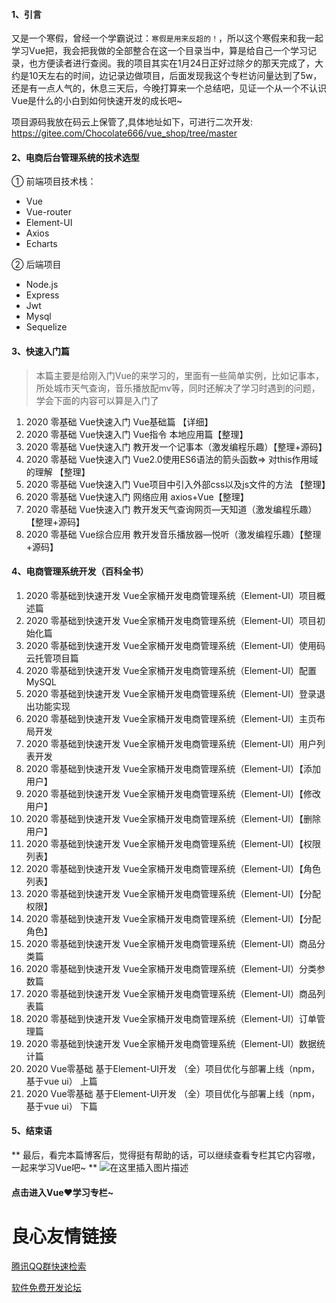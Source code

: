 #### 1、引言
又是一个寒假，曾经一个学霸说过：`寒假是用来反超的！`，所以这个寒假来和我一起学习Vue把，我会把我做的全部整合在这一个目录当中，算是给自己一个学习记录，也方便读者进行查阅。我的项目其实在1月24日正好过除夕的那天完成了，大约是10天左右的时间，边记录边做项目，后面发现我这个专栏访问量达到了5w，还是有一点人气的，休息三天后，今晚打算来一个总结吧，见证一个从一个不认识Vue是什么的小白到如何快速开发的成长吧~

 项目源码我放在码云上保管了,具体地址如下，可进行二次开发: 
https://gitee.com/Chocolate666/vue_shop/tree/master

#### 2、电商后台管理系统的技术选型
① 前端项目技术栈：
- Vue
- Vue-router
- Element-UI
- Axios
- Echarts

② 后端项目
- Node.js
- Express
- Jwt
- Mysql
- Sequelize

#### 3、快速入门篇
> 本篇主要是给刚入门Vue的来学习的，里面有一些简单实例，比如记事本，所处城市天气查询，音乐播放配mv等，同时还解决了学习时遇到的问题，学会下面的内容可以算是入门了

 1.  2020 零基础 Vue快速入门 Vue基础篇 【详细】 
 2.  2020 零基础 Vue快速入门 Vue指令 本地应用篇【整理】 
 3.  2020 零基础 Vue快速入门 教开发一个记事本（激发编程乐趣）【整理+源码】 
 4.  2020 零基础 Vue快速入门 Vue2.0使用ES6语法的箭头函数=> 对this作用域的理解 【整理】 
 5.  2020 零基础 Vue快速入门 Vue项目中引入外部css以及js文件的方法 【整理】 
 6.  2020 零基础 Vue快速入门 网络应用 axios+Vue【整理】 
 7.  2020 零基础 Vue快速入门 教开发天气查询网页—天知道（激发编程乐趣）【整理+源码】 
 8.  2020 零基础 Vue综合应用 教开发音乐播放器—悦听（激发编程乐趣）【整理+源码】 

#### 4、电商管理系统开发（百科全书）

 1.  2020 零基础到快速开发 Vue全家桶开发电商管理系统（Element-UI）项目概述篇 
 2.  2020 零基础到快速开发 Vue全家桶开发电商管理系统（Element-UI）项目初始化篇 
 3.  2020 零基础到快速开发 Vue全家桶开发电商管理系统（Element-UI）使用码云托管项目篇 
 4.  2020 零基础到快速开发 Vue全家桶开发电商管理系统（Element-UI）配置MySQL 
 5.  2020 零基础到快速开发 Vue全家桶开发电商管理系统（Element-UI）登录退出功能实现 
 6.  2020 零基础到快速开发 Vue全家桶开发电商管理系统（Element-UI）主页布局开发 
 7.  2020 零基础到快速开发 Vue全家桶开发电商管理系统（Element-UI）用户列表开发 
 8.  2020 零基础到快速开发 Vue全家桶开发电商管理系统（Element-UI）【添加用户】 
 9.  2020 零基础到快速开发 Vue全家桶开发电商管理系统（Element-UI）【修改用户】 
 10.  2020 零基础到快速开发 Vue全家桶开发电商管理系统（Element-UI）【删除用户】  
 11.  2020 零基础到快速开发 Vue全家桶开发电商管理系统（Element-UI）【权限列表】 
 12.  2020 零基础到快速开发 Vue全家桶开发电商管理系统（Element-UI）【角色列表】 
 13.  2020 零基础到快速开发 Vue全家桶开发电商管理系统（Element-UI）【分配权限】 
 14.  2020 零基础到快速开发 Vue全家桶开发电商管理系统（Element-UI）【分配角色】 
 15.  2020 零基础到快速开发 Vue全家桶开发电商管理系统（Element-UI）商品分类篇 
 16.  2020 零基础到快速开发 Vue全家桶开发电商管理系统（Element-UI）分类参数篇 
 17.  2020 零基础到快速开发 Vue全家桶开发电商管理系统（Element-UI）商品列表篇 
 18.  2020 零基础到快速开发 Vue全家桶开发电商管理系统（Element-UI）订单管理篇 
 19.  2020 零基础到快速开发 Vue全家桶开发电商管理系统（Element-UI）数据统计篇 
 20.  2020 Vue零基础 基于Element-UI开发 （全）项目优化与部署上线（npm，基于vue ui） 上篇 
 21.  2020 Vue零基础 基于Element-UI开发 （全）项目优化与部署上线（npm，基于vue ui） 下篇 
 

#### 5、结束语


 

** 最后，看完本篇博客后，觉得挺有帮助的话，可以继续查看专栏其它内容嗷，一起来学习Vue吧~ **
![在这里插入图片描述](https://img-blog.csdnimg.cn/2020011511203890.jpg?x-oss-process=image/watermark,type_ZmFuZ3poZW5naGVpdGk,shadow_10,text_aHR0cHM6Ly9ibG9nLmNzZG4ubmV0L3dlaXhpbl80MjQyOTcxOA==,size_16,color_FFFFFF,t_70)

####   点击进入Vue❤学习专栏~ 

 # 良心友情链接

[腾讯QQ群快速检索](http://u.720life.cn/s/8cf73f7c)

[软件免费开发论坛](http://u.720life.cn/s/bbb01dc0)